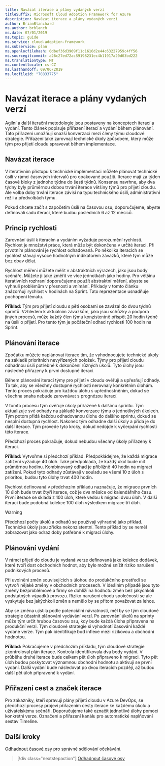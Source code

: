 ```yaml
---
title: Navázat iterace a plány vydaných verzí
titleSuffix: Microsoft Cloud Adoption Framework for Azure
description: Navázat iterace a plány vydaných verzí
author: BrianBlanchard
ms.author: brblanch
ms.date: 07/01/2019
ms.topic: guide
ms.service: cloud-adoption-framework
ms.subservice: plan
ms.openlocfilehash: 0dbef36d3909f11c1616d2e44c63227959c4ff56
ms.sourcegitcommit: a26c27ed72ac89198231ec4b11917a20d03bd222
ms.translationtype: MT
ms.contentlocale: cs-CZ
ms.lasthandoff: 09/06/2019
ms.locfileid: "70833775"
---
```

# <a name="establish-iterations-and-release-plans"></a>Navázat iterace a plány vydaných verzí

Agilní a další iterační metodologie jsou postaveny na konceptech iterací a vydání. Tento článek popisuje přiřazení iterací a vydání během plánování. Tato přiřazení umožňují snazší konverzaci mezi členy týmu cloudové strategie. Přiřazení také zarovnají technické úkoly způsobem, který může tým pro přijetí cloudu spravovat během implementace.

## <a name="establish-iterations"></a>Navázat iterace

V iterativním přístupu k technické implementaci můžete plánovat technické úsilí v rámci časových intervalů pro opakované použití. Iterace mají za týden časové bloky z jednoho týdne do šesti týdnů. Konsensu navrhne, aby dva týdny byly průměrnou dobou trvání iterace většiny týmů pro přijetí cloudu. Ale volba doby trvání iterace závisí na typu technického úsilí, administrativní režii a předvolbách týmu.

Pokud chcete začít s započetím úsilí na časovou osu, doporučujeme, abyste definovali sadu iterací, které budou posledních 6 až 12 měsíců.

## <a name="understand-velocity"></a>Princip rychlosti

Zarovnání úsilí k iteracím a vydáním vyžaduje porozumění rychlosti. Rychlost je množství práce, která může být dokončena v určité iteraci. Při prvotním plánování je rychlost odhadovaná. Po několika iteracích se rychlost stávají vysoce hodnotným indikátorem závazků, které tým může bez obav dělat.

Rychlost měření můžete měřit v abstraktních výrazech, jako jsou body scénáře. Můžete ji také změřit ve více jednotkách jako hodiny. Pro většinu iterativních rozhraní doporučujeme použít abstraktní měření, abyste se vyhnuli problémům v přesnosti a vnímání. Příklady v tomto článku znázorňují rychlost v hodinách na Sprint. Tato reprezentace usnadňuje pochopení tématu.

**Příklad:** Tým pro přijetí cloudu s pěti osobami se zavázal do dvou týdnů sprintů. Vzhledem k aktuálním závazkům, jako jsou schůzky a podpora jiných procesů, může každý člen týmu konzistentně přispět 20 hodin týdně na úsilí o přijetí. Pro tento tým je počáteční odhad rychlosti 100 hodin na Sprint.

## <a name="iteration-planning"></a>Plánování iterace

Zpočátku můžete naplánovat iterace tím, že vyhodnocujete technické úkoly na základě prioritních nevyřízených položek. Týmy pro přijetí cloudu odhadnou úsilí potřebné k dokončení různých úkolů. Tyto úlohy jsou následně přiřazeny k první dostupné iteraci.

Během plánování iterací týmy pro přijetí v cloudu ověřují a upřesňují odhady. To tak, aby se všechny dostupné rychlosti nerovnaly konkrétním úlohám. Tento proces pokračuje pro každou úlohu s upřednostněním, dokud se všechna snaha nebude zarovnávat s prognózou iterací.

V tomto procesu tým ověřuje úkoly přiřazené k dalšímu sprintu. Tým aktualizuje své odhady na základě konverzace týmu o jednotlivých úkolech. Tým potom přidá každou odhadovanou úlohu do dalšího sprintu, dokud se nesplní dostupná rychlost. Nakonec tým odhadne další úkoly a přidá je do další iterace. Tým provede tyto kroky, dokud nedojde k vyčerpání rychlosti této iterace.

Předchozí proces pokračuje, dokud nebudou všechny úkoly přiřazeny k iteraci.

**Příklad:** Vytvořme si předchozí příklad. Předpokládejme, že každá migrace zatížení vyžaduje 40 úloh. Také předpokládá, že každý úkol bude mít průměrnou hodinu. Kombinovaný odhad je přibližně 40 hodin na migraci zatížení. Pokud tyto odhady zůstávají v souladu se všemi 10 z úloh s prioritou, budou tyto úlohy trvat 400 hodin.

Rychlost definovaná v předchozím příkladu naznačuje, že migrace prvních 10 úloh bude trvat čtyři iterace, což je dva měsíce od kalendářního času. První iterace se skládá z 100 úloh, které vedou k migraci dvou úloh. V další iteraci bude podobná kolekce 100 úloh výsledkem migrace tří úloh.

> [!WARNING]
> Předchozí počty úkolů a odhadů se používají výhradně jako příklad. Technické úkoly jsou zřídka nekonzistentní. Tento příklad by se neměl zobrazovat jako odraz doby potřebné k migraci úlohy.

## <a name="release-planning"></a>Plánování vydání

V rámci přijetí do cloudu je vydaná verze definovaná jako kolekce dodávek, které tvoří dost obchodních hodnot, aby bylo možné snížit riziko narušení podnikových procesů.

Při uvolnění změn souvisejících s úlohou do produkčního prostředí se vytvoří nějaké změny v obchodních procesech. V ideálním případě jsou tyto změny bezproblémové a firmy se dohlíží na hodnotu změn bez jakýchkoli podstatných výpadků provozu. Riziko narušení chodu společnosti se ale vyskytuje bez jakýchkoli změn a nemělo by se přitom považovat za lehce.

Aby se změna ujistila podle potenciální návratnosti, měl by se tým cloudové strategie účastnit plánování vydávání verzí. Po zarovnání úkolů na sprinty může tým určit hrubou časovou osu, kdy bude každá úloha připravena na produkční verzi. Tým cloudové strategie si vyhodnotí časování každé vydané verze. Tým pak identifikuje bod inflexe mezi rizikovou a obchodní hodnotou.

**Příklad:** Pokračujeme v předchozím příkladu, tým cloudové strategie zkontroloval plán iterace. Kontrola identifikovala dva body vydání. V průběhu druhé iterace bude celkem pět úloh připraveno k migraci. Tyto pět úloh budou poskytovat významnou obchodní hodnotu a aktivují se první vydání. Další vydání bude následovat po dvou iteracích později, až budou další pět úloh připravené k vydání.

## <a name="assign-iteration-paths-and-tags"></a>Přiřazení cest a značek iterace

Pro zákazníky, kteří spravují plány přijetí cloudu v Azure DevOps, se předchozí procesy projeví přiřazením cesty iterace ke každému úkolu a uživatelskému scénáři. Doporučujeme také označit jednotlivé úlohy pomocí konkrétní verze. Označení a přiřazení kanálu pro automatické naplňování sestav Timeline.

## <a name="next-steps"></a>Další kroky

[Odhadnout časové osy](./timelines.md) pro správné sdělování očekávání.

> [!div class="nextstepaction"]
> [Odhadnout časové osy](./timelines.md)
